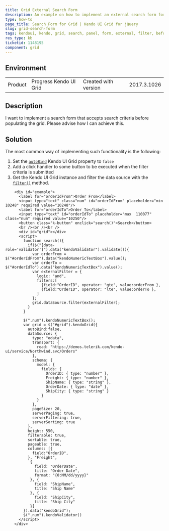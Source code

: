 ```yaml
---
title: Grid External Search Form
description: An example on how to implement an external search form for the Kendo UI Grid.
type: how-to
page_title: Search Form for Grid | Kendo UI Grid for jQuery
slug: grid-search-form
tags: kendoui, kendo, grid, search, panel, form, external, filter, before, load
res_type: kb
ticketid: 1148195
component: grid
---
```


## Environment

<table>
 <tr>
  <td>Product</td>
  <td>Progress Kendo UI Grid</td>
  <td>Created with version</td>
  <td>2017.3.1026</td>
 </tr>
</table>

## Description

I want to implement a search form that accepts search criteria before populating the grid. Please advise how I can achieve this.

## Solution

The most common way of implementing such functionality is the following:

1. Set the [`autoBind`](/api/javascript/ui/grid/configuration/autobind) Kendo UI Grid property to `false`
1. Add a click handler to some button to be executed when the filter criteria is submitted
1. Get the Kendo UI Grid instance and filter the data source with the [`filter()`](/api/javascript/data/datasource/methods/filter) method.

```dojo
    <div id="example">
      <label for="orderIdFrom">Order From</label>
      <input type="text" class="num" id="orderIdFrom" placeholder="min 10248" required value="10248"/>
      <label for="orderIdTo">Order To</label>
      <input type="text" id="orderIdTo" placeholder="max  110077" class="num" required value="10250"/>
      <button class="k-button" onclick="search()">Search</button>
      <br /><br /><br />
      <div id="grid"></div>
      <script>
        function search(){
          if($("[data-role='validator']").data("kendoValidator").validate()){
            var orderFrom = $("#orderIdFrom").data("kendoNumericTextBox").value();
            var orderTo = $("#orderIdTo").data("kendoNumericTextBox").value();
            var externalFilter = { 
              logic: "and",
              filters:[
                {field:"OrderID", operator: "gte", value:orderFrom },
                {field:"OrderID", operator: "lte", value:orderTo },
              ]
            };
            grid.dataSource.filter(externalFilter);
          }
        }

        $(".num").kendoNumericTextBox();
        var grid = $("#grid").kendoGrid({
          autoBind:false,
          dataSource: {
            type: "odata",
            transport: {
              read: "https://demos.telerik.com/kendo-ui/service/Northwind.svc/Orders"
            },
            schema: {
              model: {
                fields: {
                  OrderID: { type: "number" },
                  Freight: { type: "number" },
                  ShipName: { type: "string" },
                  OrderDate: { type: "date" },
                  ShipCity: { type: "string" }
                }
              }
            },
            pageSize: 20,
            serverPaging: true,
            serverFiltering: true,
            serverSorting: true
          },
          height: 550,
          filterable: true,
          sortable: true,
          pageable: true,
          columns: [{
            field:"OrderID",
          }, "Freight",
           {
             field: "OrderDate",
             title: "Order Date",
             format: "{0:MM/dd/yyyy}"
           }, {
             field: "ShipName",
             title: "Ship Name"
           }, {
             field: "ShipCity",
             title: "Ship City"
           }]
        }).data("kendoGrid");
        $(".num").kendoValidator()
      </script>
    </div>
```
